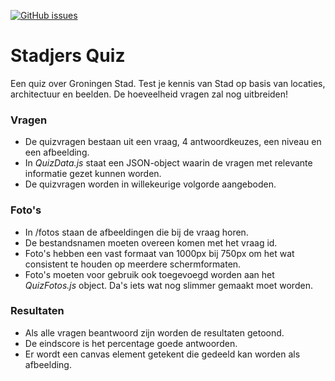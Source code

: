 [![GitHub issues](https://img.shields.io/github/issues/Ffyud/stadjers-quiz)](https://github.com/Ffyud/stadjers-quiz/issues)
# Stadjers Quiz

Een quiz over Groningen Stad. Test je kennis van Stad op basis van locaties, architectuur en beelden. De hoeveelheid vragen zal nog uitbreiden!

### Vragen

- De quizvragen bestaan uit een vraag, 4 antwoordkeuzes, een niveau en een afbeelding. 
- In _QuizData.js_ staat een JSON-object waarin de vragen met relevante informatie gezet kunnen worden. 
- De quizvragen worden in willekeurige volgorde aangeboden.

### Foto's

- In /fotos staan de afbeeldingen die bij de vraag horen. 
- De bestandsnamen moeten overeen komen met het vraag id. 
- Foto's hebben een vast formaat van 1000px bij 750px om het wat consistent te houden op meerdere schermformaten.
- Foto's moeten voor gebruik ook toegevoegd worden aan het _QuizFotos.js_ object. Da's iets wat nog slimmer gemaakt moet worden.

### Resultaten

- Als alle vragen beantwoord zijn worden de resultaten getoond.
- De eindscore is het percentage goede antwoorden.
- Er wordt een canvas element getekent die gedeeld kan worden als afbeelding.